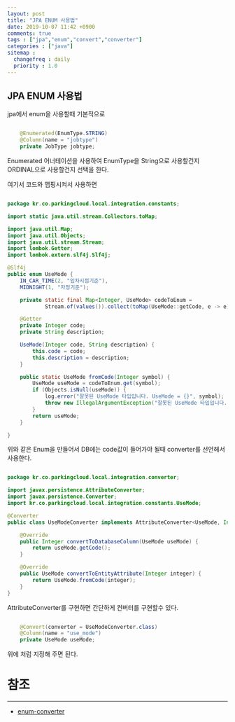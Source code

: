 ```yaml
---
layout: post
title: "JPA ENUM 사용법"
date: 2019-10-07 11:42 +0900
comments: true
tags : ["jpa","enum","convert","converter"]
categories : ["java"]
sitemap :
  changefreq : daily
  priority : 1.0
---
```

 
## JPA ENUM 사용법

jpa에서 enum을 사용할때 기본적으로 

```java

	@Enumerated(EnumType.STRING)
	@Column(name = "jobtype")
	private JobType jobtype;

```
Enumerated 어너테이션을 사용하여 EnumType을 String으로 사용할건지 ORDINAL으로 사용할건지 선택을 한다.

여기서 코드와 맵핑시켜서 사용하면 

```java

package kr.co.parkingcloud.local.integration.constants;

import static java.util.stream.Collectors.toMap;

import java.util.Map;
import java.util.Objects;
import java.util.stream.Stream;
import lombok.Getter;
import lombok.extern.slf4j.Slf4j;

@Slf4j
public enum UseMode {
	IN_CAR_TIME(2, "입차시점기준"),
	MIDNIGHT(1, "자정기준");

	private static final Map<Integer, UseMode> codeToEnum =
			Stream.of(values()).collect(toMap(UseMode::getCode, e -> e));

	@Getter
	private Integer code;
	private String description;

	UseMode(Integer code, String description) {
		this.code = code;
		this.description = description;
	}

	public static UseMode fromCode(Integer symbol) {
		UseMode useMode = codeToEnum.get(symbol);
		if (Objects.isNull(useMode)) {
			log.error("잘못된 UseMode 타입입니다. UseMode = {}", symbol);
			throw new IllegalArgumentException("잘못된 UseMode 타입입니다.");
		}
		return useMode;
	}

}


```

위와 같은 Enum을 만들어서 DB에는 code값이 들어가야 될때 converter를 선언해서 사용한다.


```java

package kr.co.parkingcloud.local.integration.converter;

import javax.persistence.AttributeConverter;
import javax.persistence.Converter;
import kr.co.parkingcloud.local.integration.constants.UseMode;

@Converter
public class UseModeConverter implements AttributeConverter<UseMode, Integer> {

	@Override
	public Integer convertToDatabaseColumn(UseMode useMode) {
		return useMode.getCode();
	}

	@Override
	public UseMode convertToEntityAttribute(Integer integer) {
		return UseMode.fromCode(integer);
	}
}


```

AttributeConverter를 구현하면 간단하게 컨버터를 구현할수 있다.


```java

	@Convert(converter = UseModeConverter.class)
	@Column(name = "use_mode")
	private UseMode useMode;

```

위에 처럼 지정해 주면 된다.


# 참조
----- 
* [enum-converter](http://woowabros.github.io/experience/2019/01/09/enum-converter.html)
